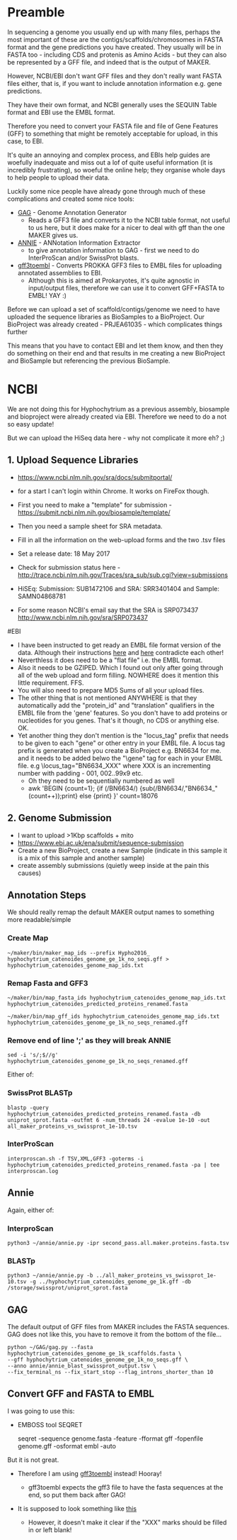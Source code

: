 # Preamble

In sequencing a genome you usually end up with many files, perhaps the most important of these are the contigs/scaffolds/chromosomes in FASTA format and the gene predictions you have created.
They usually will be in FASTA too - including CDS and protenis as Amino Acids - but they can also be represented by a GFF file, and indeed that is the output of MAKER.

However, NCBI/EBI don't want GFF files and they don't really want FASTA files either, that is, if you want to include annotation information e.g. gene predictions.

They have their own format, and NCBI generally uses the SEQUIN Table format and EBI use the EMBL format.

Therefore you need to convert your FASTA file and file of Gene Features (GFF) to something that might be remotely acceptable for upload, in this case, to EBI.

It's quite an annoying and complex process, and EBIs help guides are woefully inadequate and miss out a lof of quite useful information (it is incredibly frustrating), so woeful the online help; they organise whole days to help people to upload their data.

Luckily some nice people have already gone through much of these complications and created some nice tools:

* [GAG](https://github.com/genomeannotation/GAG.git) - Genome Annotation Generator
  * Reads a GFF3 file and converts it to the NCBI table format, not useful to us here, but it does make for a nicer to deal with gff than the one MAKER gives us.
* [ANNIE](https://genomeannotation.github.io/annie) - ANNotation Information Extractor
  * to give annotation information to GAG - first we need to do InterProScan and/or SwissProt blasts.
* [gff3toembl](https://github.com/sanger-pathogens/gff3toembl) - Converts PROKKA GFF3 files to EMBL files for uploading annotated assemblies to EBI.
  * Although this is aimed at Prokaryotes, it's quite agnostic in input/output files, therefore we can use it to convert GFF+FASTA to EMBL! YAY :)

Before we can upload a set of scaffold/contigs/genome we need to have uploaded the sequence libraries as BioSamples to a BioProject.
Our BioProject was already created - PRJEA61035 - which complicates things further

This means that you have to contact EBI and let them know, and then they do something on their end and that results in me creating a new BioProject and BioSample but referencing the previous BioSample.

# NCBI

We are not doing this for Hyphochytrium as a previous assembly, biosample and bioproject were already created via EBI. Therefore we need to do a not so easy update!

But we can upload the HiSeq data here - why not complicate it more eh? ;)

## 1. Upload Sequence Libraries
 * https://www.ncbi.nlm.nih.gov/sra/docs/submitportal/
 * for a start I can't login within Chrome. It works on FireFox though.
 * First you need to make a "template" for submission - https://submit.ncbi.nlm.nih.gov/biosample/template/
 * Then you need a sample sheet for SRA metadata.
 * Fill in all the information on the web-upload forms and the two .tsv files
 * Set a release date: 18 May 2017
 * Check for submission status here - http://trace.ncbi.nlm.nih.gov/Traces/sra_sub/sub.cgi?view=submissions

 * HiSEq: Submission: SUB1472106 and SRA: SRR3401404 and Sample: SAMN04868781

 * For some reason NCBI's email say that the SRA is SRP073437 http://www.ncbi.nlm.nih.gov/sra/SRP073437

#EBI

* I have been instructed to get ready an EMBL file format version of the data. Although their instructions [here](https://www.ebi.ac.uk/~anat/ENA_GENOME_ASSEMBLY_FILE_TYPES_TABLE.pdf) and [here](https://www.ebi.ac.uk/ena/submit/genomes-sequence-submission) contradicte each other!
* Neverthless it does need to be a "flat file" i.e. the EMBL format.
* Also it needs to be GZIPED. Which I found out only after going through all of the web upload and form filling. NOWHERE does it mention this little requirement. FFS.
* You will also need to prepare MD5 Sums of all your upload files.
* The other thing that is not mentioned ANYWHERE is that they automatically add the "protein_id" and "translation" qualifiers in the EMBL file from the 'gene' features. So you don't have to add proteins or nucleotides for you genes. That's it though, no CDS or anything else. OK.
* Yet another thing they don't mention is the "locus_tag" prefix that needs to be given to each "gene" or other entry in your EMBL file. A locus tag prefix is generated when you create a BioProject e.g. BN6634 for me. and it needs to be added belwo the "\gene" tag for each in your EMBL file. e.g \locus_tag="BN6634_XXX" where XXX is an incrementing number with padding - 001, 002..99x9 etc.
  * Oh they need to be sequentially numbered as well
  * awk 'BEGIN {count=1}; {if (/BN6634/) {sub(/BN6634/,"BN6634_"(count++));print} else {print} }' count=18076

## 2. Genome Submission
 * I want to upload >1Kbp scaffolds + mito
 * https://www.ebi.ac.uk/ena/submit/sequence-submission
 * Create a new BioProject, create a new Sample (indicate in this sample it is a mix of this sample and another sample)
 * create assembly submissions (quietly weep inside at the pain this causes)

## Annotation Steps

We should really remap the default MAKER output names to something more readable/simple

### Create Map
    ~/maker/bin/maker_map_ids --prefix Hypho2016_ hyphochytrium_catenoides_genome_ge_1k_no_seqs.gff > hyphochytrium_catenoides_genome_map_ids.txt

### Remap Fasta and GFF3
    ~/maker/bin/map_fasta_ids hyphochytrium_catenoides_genome_map_ids.txt hyphochytrium_catenoides_predicted_proteins_renamed.fasta

    ~/maker/bin/map_gff_ids hyphochytrium_catenoides_genome_map_ids.txt hyphochytrium_catenoides_genome_ge_1k_no_seqs_renamed.gff

### Remove end of line ';' as they will break ANNIE
    sed -i 's/;$//g' hyphochytrium_catenoides_genome_ge_1k_no_seqs_renamed.gff

Either of:

### SwissProt BLASTp
    blastp -query hyphochytrium_catenoides_predicted_proteins_renamed.fasta -db uniprot_sprot.fasta -outfmt 6 -num_threads 24 -evalue 1e-10 -out all_maker_proteins_vs_swissprot_1e-10.tsv

### InterProScan
    interproscan.sh -f TSV,XML,GFF3 -goterms -i hyphochytrium_catenoides_predicted_proteins_renamed.fasta -pa | tee interproscan.log

## Annie

Again, either of:

### InterproScan
    python3 ~/annie/annie.py -ipr second_pass.all.maker.proteins.fasta.tsv

### BLASTp
    python3 ~/annie/annie.py -b ../all_maker_proteins_vs_swissprot_1e-10.tsv -g ../hyphochytrium_catenoides_genome_ge_1k.gff -db /storage/swissprot/uniprot_sprot.fasta

## GAG
The default output of GFF files from MAKER includes the FASTA sequences. GAG does not like this, you have to remove it from the bottom of the file...
```
python ~/GAG/gag.py --fasta hyphochytrium_catenoides_genome_ge_1k_scaffolds.fasta \
--gff hyphochytrium_catenoides_genome_ge_1k_no_seqs.gff \
--anno annie/annie_blast_swissprot_output.tsv \
--fix_terminal_ns --fix_start_stop --flag_introns_shorter_than 10
```

## Convert GFF and FASTA to EMBL

I was going to use this:
* EMBOSS tool SEQRET

    seqret -sequence genome.fasta -feature -fformat gff -fopenfile genome.gff -osformat embl -auto

But it is not great.
* Therefore I am using [gff3toembl](https://github.com/sanger-pathogens/gff3toembl) instead! Hooray!
  * gff3toembl expects the gff3 file to have the fasta sequences at the end, so put them back after GAG!

* It is supposed to look something like [this](https://www.ebi.ac.uk/ena/submit/scaffold-flat-file)
  * However, it doesn't make it clear if the "XXX" marks should be filled in or left blank!
